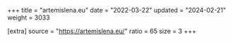 +++
title = "artemislena.eu"
date = "2022-03-22"
updated = "2024-02-21"
weight = 3033

[extra]
source = "https://artemislena.eu/"
ratio = 65
size = 3
+++

